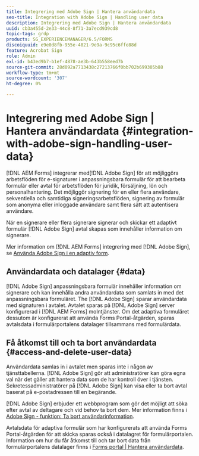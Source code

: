 ```yaml
---
title: Integrering med Adobe Sign | Hantera användardata
seo-title: Integration with Adobe Sign | Handling user data
description: Integrering med Adobe Sign | Hantera användardata
uuid: cb3a455d-2e33-44c8-8f71-3a7ecd939cd8
topic-tags: grdp
products: SG_EXPERIENCEMANAGER/6.5/FORMS
discoiquuid: e9e0d8fb-955e-4021-9e9a-9c95c6ffe88d
feature: Acrobat Sign
role: Admin
exl-id: b43ed9b7-b1ef-4878-ae3b-643b558eed7b
source-git-commit: 28d092a7713438c27213766f0bb702b699305b88
workflow-type: tm+mt
source-wordcount: '307'
ht-degree: 0%

---
```


# Integrering med Adobe Sign | Hantera användardata {#integration-with-adobe-sign-handling-user-data}

[!DNL AEM Forms] integrerar med[!DNL  Adobe Sign] för att möjliggöra arbetsflöden för e-signaturer i anpassningsbara formulär för att bearbeta formulär eller avtal för arbetsflöden för juridik, försäljning, lön och personalhantering. Det möjliggör signering för en eller flera användare, sekventiella och samtidiga signeringsarbetsflöden, signering av formulär som anonyma eller inloggade användare samt flera sätt att autentisera användare.

När en signerare eller flera signerare signerar och skickar ett adaptivt formulär [!DNL Adobe Sign] avtal skapas som innehåller information om signerare.

Mer information om [!DNL AEM Forms] integrering med [!DNL Adobe Sign], se [Använda Adobe Sign i en adaptiv form](/help/forms/using/working-with-adobe-sign.md).

## Användardata och datalager {#data}

[!DNL Adobe Sign] anpassningsbara formulär innehåller information om signerare och kan innehålla andra användardata som samlats in med det anpassningsbara formuläret. The [!DNL Adobe Sign] sparar användardata med signaturen i avtalet. Avtalet sparas på [!DNL Adobe Sign] server konfigurerad i [!DNL AEM Forms] molntjänster. Om det adaptiva formuläret dessutom är konfigurerat att använda Forms Portal-åtgärden, sparas avtalsdata i formulärportalens datalager tillsammans med formulärdata.

## Få åtkomst till och ta bort användardata {#access-and-delete-user-data}

Användardata samlas in i avtalet men sparas inte i någon av tjänsttabellerna. [!DNL Adobe Sign] gör att administratörer kan göra egna val när det gäller att hantera data som de har kontroll över i tjänsten. Sekretessadministratörer på [!DNL Adobe Sign] kan visa eller ta bort avtal baserat på e-postadressen till en begärande.

[!DNL Adobe Sign] erbjuder ett webbprogram som gör det möjligt att söka efter avtal av deltagare och vid behov ta bort dem. Mer information finns i [Adobe Sign - funktion: Ta bort användarinformation](https://helpx.adobe.com/sign/help/adobesign_gdpr_user_deletion.html).

Avtalsdata för adaptiva formulär som har konfigurerats att använda Forms Portal-åtgärden för att skicka sparas också i datalagret för formulärportalen. Information om hur du får åtkomst till och tar bort data från formulärportalens datalager finns i [Forms portal | Hantera användardata](/help/forms/using/forms-portal-handling-user-data.md).
